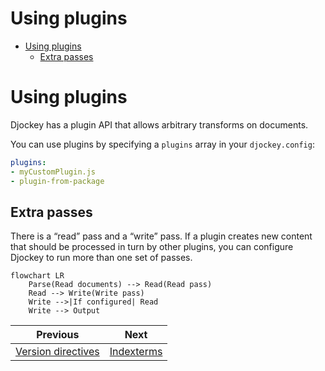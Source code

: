 <!--
  DO NOT EDIT THIS FILE DIRECTLY!
  It is generated by djockey.
-->
# Using plugins

- [Using plugins](../plugins/using_plugins.md#Using-plugins)
  - [Extra passes](../plugins/using_plugins.md#Extra-passes)

<div id="Using-plugins" class="section" id="Using-plugins">

# Using plugins

Djockey has a plugin API that allows arbitrary transforms on documents.

You can use plugins by specifying a `plugins` array in your
`djockey.config`:

``` yaml
plugins:
- myCustomPlugin.js
- plugin-from-package
```

<div id="Extra-passes" class="section" id="Extra-passes">

## Extra passes

There is a “read” pass and a “write” pass. If a plugin creates new
content that should be processed in turn by other plugins, you can
configure Djockey to run more than one set of passes.

``` mermaid
flowchart LR
    Parse(Read documents) --> Read(Read pass)
    Read --> Write(Write pass)
    Write -->|If configured| Read
    Write --> Output
```

</div>

</div>


| Previous | Next |
| - | - |
| [Version directives](../features/version_directives.md) | [Indexterms](../plugins/indexterms.md) |